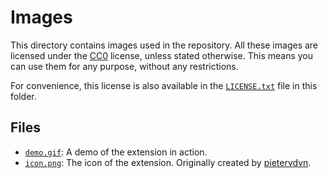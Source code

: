 # Images

This directory contains images used in the repository. All these images are licensed under the [CC0](https://creativecommons.org/publicdomain/zero/1.0/) license, unless stated otherwise. This means you can use them for any purpose, without any restrictions.

For convenience, this license is also available in the [`LICENSE.txt`](LICENSE.txt) file in this folder.

## Files

- [`demo.gif`](demo.gif): A demo of the extension in action.
- [`icon.png`](icon.png): The icon of the extension. Originally created by [pietervdvn](https://source.mapcomplete.org/pietervdvn).
